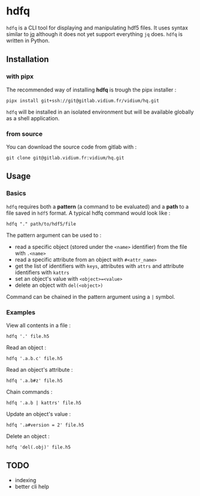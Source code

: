 # hdfq

`hdfq` is a CLI tool for displaying and manipulating hdf5 files.
It uses syntax similar to [jq](https://jqlang.github.io/jq/) although it does not yet support everything `jq` does.
`hdfq` is written in Python.

## Installation

### with pipx

The recommended way of installing **hdfq** is trough the pipx installer : 

```shell
pipx install git+ssh://git@gitlab.vidium.fr/vidium/hq.git
```

`hdfq` will be installed in an isolated environment but will be available globally as a shell application.

### from source

You can download the source code from gitlab with :

```shell
git clone git@gitlab.vidium.fr:vidium/hq.git
```

## Usage

### Basics

`hdfq` requires both a **pattern** (a command to be evaluated) and a **path** to a file saved in `hdf5` format.
A typical hdfq command would look like :

```shell
hdfq "." path/to/hdf5/file
```
The pattern argument can be used to :
- read a specific object (stored under the `<name>` identifier) from the file with `.<name>`
- read a specific attribute from an object with `#<attr_name>`
- get the list of identifiers with `keys`, attributes with `attrs` and attribute identifiers with `kattrs`
- set an object's value with `<object>=<value>`
- delete an object with `del(<object>)`

Command can be chained in the pattern argument using a `|` symbol.

### Examples

View all contents in a file :
```shell
hdfq '.' file.h5
```

Read an object :
```shell
hdfq '.a.b.c' file.h5
```
Read an object's attribute :
```shell
hdfq '.a.b#z' file.h5
```

Chain commands :
```shell
hdfq '.a.b | kattrs' file.h5
```

Update an object's value :
```shell
hdfq '.a#version = 2' file.h5
```

Delete an object :
```shell
hdfq 'del(.obj)' file.h5
```


## TODO

- indexing
- better cli help
